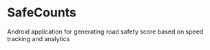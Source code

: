 # SafeCounts
Android application for generating road safety score based on speed tracking and analytics

